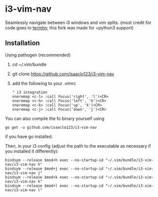 # i3-vim-nav
Seamlessly navigate between i3 windows and vim splits.
(most credit for code goes to [termhn](https://github.com/termhn/i3-vim-nav); this fork was made for +python3 support)

## Installation

Using pathogen (recommended)
1. cd ~/.vim/bundle
2. git clone https://github.com/isaaclo123/i3-vim-nav
3. add the following to your .vimrc

	```vim
	" i3 integration
	nnoremap <c-l> :call Focus('right', 'l')<CR>
	nnoremap <c-h> :call Focus('left', 'h')<CR>
	nnoremap <c-k> :call Focus('up', 'k')<CR>
	nnoremap <c-j> :call Focus('down', 'j')<CR>
	```

You can also compile the fo binary yourself using

```
go get -u github.com/isaaclo123/i3-vim-nav
```
if you have go installed.

Then, in your i3 config (adjust the path to the executable as necessary if you installed it differently):

```
bindsym --release $mod+h exec --no-startup-id "~/.vim/bundle/i3-vim-nav/i3-vim-nav h"
bindsym --release $mod+j exec --no-startup-id "~/.vim/bundle/i3-vim-nav/i3-vim-nav j"
bindsym --release $mod+k exec --no-startup-id "~/.vim/bundle/i3-vim-nav/i3-vim-nav k"
bindsym --release $mod+l exec --no-startup-id "~/.vim/bundle/i3-vim-nav/i3-vim-nav l"
```

